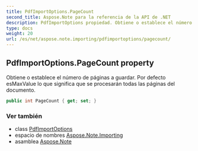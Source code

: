 ```yaml
---
title: PdfImportOptions.PageCount
second_title: Aspose.Note para la referencia de la API de .NET
description: PdfImportOptions propiedad. Obtiene o establece el número de páginas a guardar. Por defecto esMaxValue lo que significa que se procesarán todas las páginas del documento.
type: docs
weight: 20
url: /es/net/aspose.note.importing/pdfimportoptions/pagecount/
---
```

## PdfImportOptions.PageCount property

Obtiene o establece el número de páginas a guardar. Por defecto esMaxValue lo que significa que se procesarán todas las páginas del documento.

```csharp
public int PageCount { get; set; }
```

### Ver también

* class [PdfImportOptions](../)
* espacio de nombres [Aspose.Note.Importing](../../pdfimportoptions/)
* asamblea [Aspose.Note](../../../)


